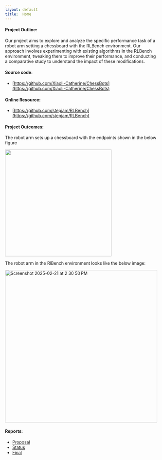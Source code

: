```yaml
---
layout: default
title:  Home
---
```

#### Project Outline:

Our project aims to explore and analyze the specific performance task of a robot arm setting a chessboard with the RLBench environment. Our approach involves experimenting with existing algorithms in the RLBench environment, tweaking them to improve their performance, and conducting a comparative study to understand the impact of these modifications. 

#### Source code: 
- [https://github.com/Xiaoli-Catherine/ChessBots](https://github.com/Xiaoli-Catherine/ChessBots)

#### Online Resource: 
- [https://github.com/stepjam/RLBench](https://github.com/stepjam/RLBench)

#### Project Outcomes:
The robot arm sets up a chessboard with the endpoints shown in the below figure

<img src="https://github.com/user-attachments/assets/34ac1459-e1dc-4b30-975f-1b7c3866e979" width="350">

The robot arm in the RlBench environment looks like the below image:

<img width="500" alt="Screenshot 2025-02-21 at 2 30 50 PM" src="https://github.com/user-attachments/assets/5bd61a07-b1fa-4502-841c-78729e3b8e04" />

#### Reports:

- [Proposal](proposal.html)
- [Status](status.html)
- [Final](final.html)


